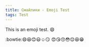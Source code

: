 ```yaml
---
title: Смайлики - Emoji Test
tags: Test
---
```


This is an emoji test. :smile:

:bowtie::smile::laughing::blush::smiley::relaxed::smirk:
:heart_eyes::kissing_heart::kissing_closed_eyes::flushed::relieved::satisfied::grin:
